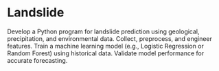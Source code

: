 # Landslide
 Develop a Python program for landslide prediction using geological, precipitation, and environmental data. Collect, preprocess, and engineer features. Train a machine learning model (e.g., Logistic Regression or Random Forest) using historical data. Validate model performance for accurate forecasting.
